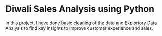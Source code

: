 # Diwali Sales Analysis using Python

  In this project, I have done basic cleaning of the data and Explortory Data Analysis to find key insights to improve customer experience and sales.
